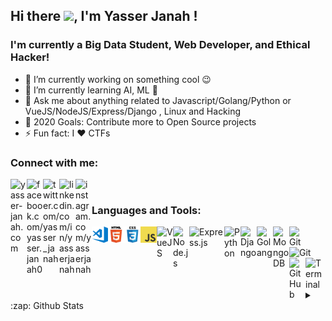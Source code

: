 ## Hi there <img src="https://media.giphy.com/media/hvRJCLFzcasrR4ia7z/giphy.gif" width="25px">, I'm Yasser Janah !

### I'm currently a Big Data Student, Web Developer, and Ethical Hacker!

- 🔭 I’m currently working on something cool :wink:
- 🌱 I’m currently learning AI, ML 🤣
- 💬 Ask me about anything related to Javascript/Golang/Python or VueJS/NodeJS/Express/Django , Linux and Hacking
- 🥅 2020 Goals: Contribute more to Open Source projects
- ⚡ Fun fact: I :heart: CTFs

### Connect with me:

[<img align="left" alt="yasser-janah.com" width="26px" src="https://i.ibb.co/yN2YTKn/logo.png" />][website]
[<img align="left" alt="facebook.com/yasser.janah0" width="26px" src="https://img.icons8.com/fluent/48/000000/facebook-new.png" />][facebook]
[<img align="left" alt="twitter.com/yasser_janah" width="26px" src="https://img.icons8.com/fluent/50/000000/twitter.png" />][twitter]
[<img align="left" alt="linkedin.com/in/yasserjanah" width="26px" src="https://img.icons8.com/color/48/000000/linkedin.png" />][linkedin]
[<img align="left" alt="instagram.com/yasserjanah" width="26px" src="https://img.icons8.com/fluent/50/000000/instagram-new.png" />][instagram]

<br />

### Languages and Tools:

<img align="left" alt="Visual Studio Code" width="26px" src="https://raw.githubusercontent.com/github/explore/80688e429a7d4ef2fca1e82350fe8e3517d3494d/topics/visual-studio-code/visual-studio-code.png" />
<img align="left" alt="HTML5" width="26px" src="https://raw.githubusercontent.com/github/explore/80688e429a7d4ef2fca1e82350fe8e3517d3494d/topics/html/html.png" />
<img align="left" alt="CSS3" width="26px" src="https://raw.githubusercontent.com/github/explore/80688e429a7d4ef2fca1e82350fe8e3517d3494d/topics/css/css.png" />
<img align="left" alt="JavaScript" width="26px" src="https://raw.githubusercontent.com/github/explore/80688e429a7d4ef2fca1e82350fe8e3517d3494d/topics/javascript/javascript.png" />
<img align="left" alt="VueJS" width="26px" src="https://upload.wikimedia.org/wikipedia/commons/thumb/9/95/Vue.js_Logo_2.svg/512px-Vue.js_Logo_2.svg.png" />
<img align="left" alt="Node.js" width="26px" src="https://seeklogo.com/images/N/nodejs-logo-FBE122E377-seeklogo.com.png" />
<img align="left" alt="Express.js" width="56px" src="https://symbols.getvecta.com/stencil_79/87_expressjs.72a4a0d57c.svg" />
<img align="left" alt="Python" width="26px" src="https://upload.wikimedia.org/wikipedia/commons/thumb/c/c3/Python-logo-notext.svg/110px-Python-logo-notext.svg.png" />
<img align="left" alt="Django" width="26px" src="https://www.vectorlogo.zone/logos/djangoproject/djangoproject-icon.svg" />
<img align="left" alt="Golang" width="26px" src="https://seeklogo.com/images/G/go-logo-046185B647-seeklogo.com.png" />
<img align="left" alt="MongoDB" width="26px" src="https://img.icons8.com/color/48/000000/mongodb.png" />
<img align="left" alt="Git" width="26px" src="https://upload.wikimedia.org/wikipedia/commons/thumb/3/3f/Git_icon.svg/97px-Git_icon.svg.png" />
<img align="left" alt="Git" width="40px" src="https://www.vectorlogo.zone/logos/docker/docker-official.svg" />
<img align="left" alt="GitHub" width="26px" src="https://img.icons8.com/ios-filled/50/000000/github.png" />
<img align="left" alt="Terminal" width="26px" src="https://www.brandeps.com/logo-download/T/Terminal-logo-vector-01.svg" />

<br/>
<br/>

<details>
  <summary>:zap: Github Stats</summary>

  <img align="left" alt="codeSTACKr's Github Stats" src="https://github-readme-stats.codestackr.vercel.app/api?username=yasserjanah&show_icons=true&hide_border=true" />

</details>

[website]: https://www.yasser-janah.com
[facebook]: https://facebook.com/yasser.janah0
[twitter]: https://twitter.com/th3x0ne
[instagram]: https://instagram.com/yasserjanah
[linkedin]: https://linkedin.com/in/yasserjanah
